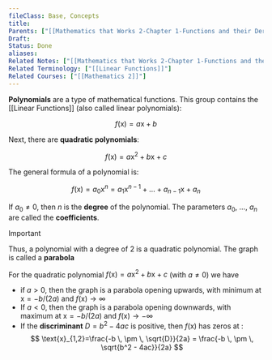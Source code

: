 ```yaml
---
fileClass: Base, Concepts
title: 
Parents: ["[[Mathematics that Works 2-Chapter 1-Functions and their Derivatives]]", "[[Linear Functions]]"]
Draft: 
Status: Done
aliases: 
Related Notes: ["[[Mathematics that Works 2-Chapter 1-Functions and their Derivatives]]"]
Related Terminology: ["[[Linear Functions]]"]
Related Courses: ["[[Mathematics 2]]"]
---
```

**Polynomials** are a type of mathematical functions. This group contains the [[Linear Functions]] (also called linear polynomials): 

$$
f(\text{x})=a \text{x} +b
$$

Next, there are **quadratic polynomials**: 

$$
f(\text{x}) = a \text{x}^2 + b \text{x} + c
$$

The general formula of a polynomial is: 

$$
f(\text{x}) = a_0 \text{x}^n = a_1 \text{x}^{n-1} + \dots + a_{n-1} \text{x} + a_n
$$

If $a_0 \neq 0$, then $n$ is the **degree** of the polynomial. The parameters $a_0$, $\dots$, $a_n$ are called the **coefficients**.

>[!Important]
>Thus, a polynomial with a degree of 2 is a quadratic polynomial. The graph is called a **parabola**

For the quadratic polynomial $f(\text{x}) = a \text{x}^2 + b \text{x} + c$ (with $a \neq 0$) we have
- if $a \gt 0$, then the graph is a parabola opening upwards, with minimum at $\text{x}=-b/(2a)$ and $f(\text{x}) \rightarrow \infty$ 
- If $a \lt 0$, then the graph is a parabola opening downwards, with maximum at $\text{x}=-b/(2a)$ and $f(\text{x}) \rightarrow -\infty$
- If the **discriminant** $D=b^2 - 4ac$ is positive, then $f(\text{x})$ has zeros at :
  $$
  \text{x}_{1,2}=\frac{-b \, \pm \, \sqrt{D}}{2a} = \frac{-b \, \pm \, \sqrt{b^2 - 4ac}}{2a}
  $$
  
